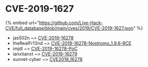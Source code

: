 # CVE-2019-1627
{% embed url="https://github.com/Live-Hack-CVE/full_database/blob/main/cves/2019/CVE-2019-1627.json" %}

* jas502n ~> [CVE-2019-16278](https://www.alice-snow.ru/2019/database/cve-2019-1627/cve-2019-16278-jas502n)
* theRealFr13nd ~> [CVE-2019-16278-Nostromo_1.9.6-RCE](https://www.alice-snow.ru/2019/database/cve-2019-1627/cve-2019-16278-nostromo_1.9.6-rce-therealfr13nd)
* imjdl ~> [CVE-2019-16278-PoC](https://www.alice-snow.ru/2019/database/cve-2019-1627/cve-2019-16278-poc-imjdl)
* ianxtianxt ~> [CVE-2019-16279](https://www.alice-snow.ru/2019/database/cve-2019-1627/cve-2019-16279-ianxtianxt)
* sunnet-cyber ~> [CVE2019_16278](https://www.alice-snow.ru/2019/database/cve-2019-1627/cve2019_16278-sunnet-cyber)